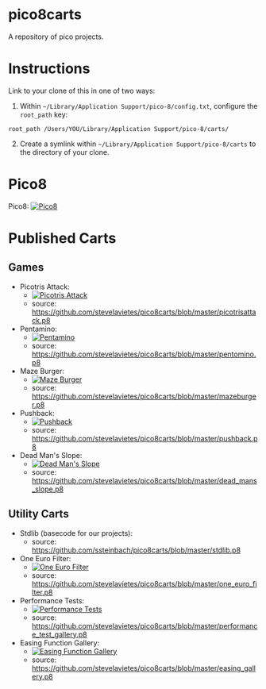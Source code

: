 # pico8carts

A repository of pico projects. 

# Instructions

Link to your clone of this in one of two ways:

1. Within `~/Library/Application Support/pico-8/config.txt`, configure the 
`root_path` key:

```
root_path /Users/YOU/Library/Application Support/pico-8/carts/
```

2. Create a symlink within `~/Library/Application Support/pico-8/carts` to the 
directory of your clone.

# Pico8

Pico8: [![Pico8](https://www.lexaloffle.com/gfx/lexaloffle-pico8.png)](http://www.lexaloffle.com/pico-8.php)

# Published Carts

## Games

* Picotris Attack:
    * [![Picotris Attack](https://www.lexaloffle.com/bbs/thumbs/pico37969.png)](https://www.lexaloffle.com/bbs/?tid=2925)
    * source: https://github.com/stevelavietes/pico8carts/blob/master/picotrisattack.p8
* Pentamino:
    * [![Pentamino](https://www.lexaloffle.com/bbs/thumbs/pico37638.png)](https://www.lexaloffle.com/bbs/?tid=28815)
    * source: https://github.com/stevelavietes/pico8carts/blob/master/pentomino.p8
* Maze Burger:
    * [![Maze Burger](https://www.lexaloffle.com/bbs/thumbs/pico38005.png)](https://www.lexaloffle.com/bbs/?tid=27953)
    * source: https://github.com/stevelavietes/pico8carts/blob/master/mazeburger.p8
* Pushback:
    * [![Pushback](https://www.lexaloffle.com/bbs/thumbs/pico40479.png)](https://www.lexaloffle.com/bbs/?tid=29285)
    * source: https://github.com/stevelavietes/pico8carts/blob/master/pushback.p8
* Dead Man's Slope:
    * [![Dead Man's Slope](https://www.lexaloffle.com/bbs/thumbs/pico46800.png)](https://www.lexaloffle.com/bbs/?tid=30307)
    * source: https://github.com/stevelavietes/pico8carts/blob/master/dead_mans_slope.p8

## Utility Carts

* Stdlib (basecode for our projects):
    * source: https://github.com/ssteinbach/pico8carts/blob/master/stdlib.p8
* One Euro Filter:
    * [![One Euro Filter](https://www.lexaloffle.com/bbs/thumbs/pico42459.png)](https://www.lexaloffle.com/bbs/?tid=29646)
    * source: https://github.com/stevelavietes/pico8carts/blob/master/one_euro_filter.p8
* Performance Tests:
    * [![Performance Tests](https://www.lexaloffle.com/bbs/thumbs/pico44897.png)](https://www.lexaloffle.com/bbs/?tid=30032)
    * source: https://github.com/stevelavietes/pico8carts/blob/master/performance_test_gallery.p8
* Easing Function Gallery:
    * [![Easing Function Gallery](https://www.lexaloffle.com/bbs/thumbs/pico44294.png)](https://www.lexaloffle.com/bbs/?pid=41657&tid=29488)
    * source: https://github.com/stevelavietes/pico8carts/blob/master/easing_gallery.p8

